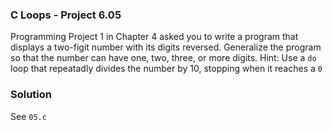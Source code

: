 ### C Loops - Project 6.05

Programming Project 1 in Chapter 4 asked you to write a program that displays a two-figit number with its digits reversed.
Generalize the program so that the number can have one, two, three, or more digits. Hint: Use a ```do``` loop that repeatadly
divides the number by 10, stopping when it reaches a ```0```

### Solution

See ```05.c```

